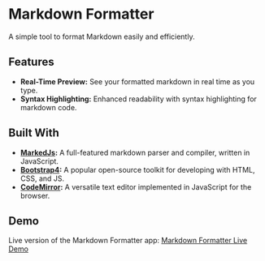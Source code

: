# Markdown Formatter

A simple tool to format Markdown easily and efficiently. 

## Features

- **Real-Time Preview:** See your formatted markdown in real time as you type.
- **Syntax Highlighting:** Enhanced readability with syntax highlighting for markdown code.

## Built With

- **[MarkedJs](https://github.com/markedjs/marked):** A full-featured markdown parser and compiler, written in JavaScript.
- **[Bootstrap4](https://getbootstrap.com/docs/4.0/getting-started/introduction/):** A popular open-source toolkit for developing with HTML, CSS, and JS.
- **[CodeMirror](https://codemirror.net/):** A versatile text editor implemented in JavaScript for the browser.

## Demo

Live version of the Markdown Formatter app:
[Markdown Formatter Live Demo](https://titzko.github.io/markdown-formatter/)

